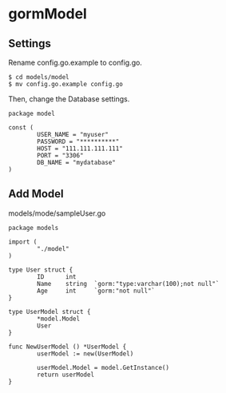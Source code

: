 # gormModel

## Settings
Rename config.go.example to config.go.

```
$ cd models/model
$ mv config.go.example config.go
```

Then, change the Database settings.

```
package model

const (
        USER_NAME = "myuser"
        PASSWORD = "**********"
        HOST = "111.111.111.111"
        PORT = "3306"
        DB_NAME = "mydatabase"
)
```

## Add Model

models/mode/sampleUser.go
```
package models

import (
        "./model"
)

type User struct {
        ID      int
        Name    string  `gorm:"type:varchar(100);not null"`
        Age     int     `gorm:"not null"`
}

type UserModel struct {
        *model.Model
        User
}

func NewUserModel () *UserModel {
        userModel := new(UserModel)

        userModel.Model = model.GetInstance()
        return userModel
}
```


